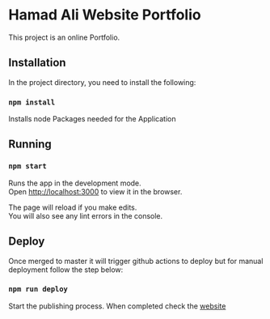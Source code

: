 # Hamad Ali Website Portfolio

This project is an online Portfolio.

## Installation

In the project directory, you need to install the following:<br>

### `npm install`

Installs node Packages needed for the Application<br>

## Running

### `npm start`

Runs the app in the development mode.<br>
Open [http://localhost:3000](http://localhost:3000) to view it in the browser.<br>

The page will reload if you make edits.<br>
You will also see any lint errors in the console.

## Deploy

Once merged to master it will trigger github actions to deploy but for manual deployment follow the step below: 

### `npm run deploy`

Start the publishing process. When completed check the [website](https://www.hamadali.co.uk/) 


